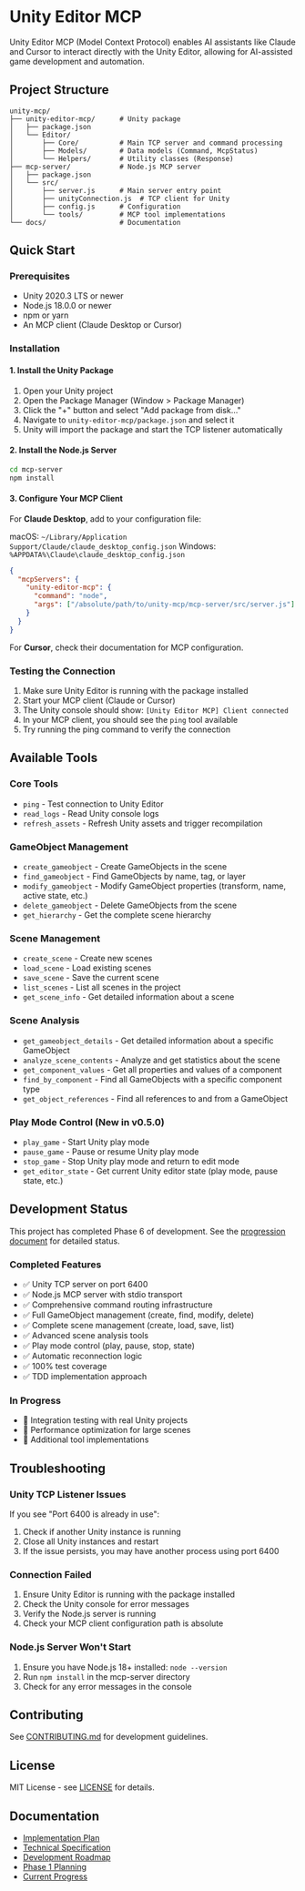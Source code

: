 # Unity Editor MCP

Unity Editor MCP (Model Context Protocol) enables AI assistants like Claude and Cursor to interact directly with the Unity Editor, allowing for AI-assisted game development and automation.

## Project Structure

```
unity-mcp/
├── unity-editor-mcp/      # Unity package
│   ├── package.json
│   └── Editor/
│       ├── Core/          # Main TCP server and command processing
│       ├── Models/        # Data models (Command, McpStatus)
│       └── Helpers/       # Utility classes (Response)
├── mcp-server/            # Node.js MCP server
│   ├── package.json
│   └── src/
│       ├── server.js      # Main server entry point
│       ├── unityConnection.js  # TCP client for Unity
│       ├── config.js      # Configuration
│       └── tools/         # MCP tool implementations
└── docs/                  # Documentation
```

## Quick Start

### Prerequisites

- Unity 2020.3 LTS or newer
- Node.js 18.0.0 or newer
- npm or yarn
- An MCP client (Claude Desktop or Cursor)

### Installation

#### 1. Install the Unity Package

1. Open your Unity project
2. Open the Package Manager (Window > Package Manager)
3. Click the "+" button and select "Add package from disk..."
4. Navigate to `unity-editor-mcp/package.json` and select it
5. Unity will import the package and start the TCP listener automatically

#### 2. Install the Node.js Server

```bash
cd mcp-server
npm install
```

#### 3. Configure Your MCP Client

For **Claude Desktop**, add to your configuration file:

macOS: `~/Library/Application Support/Claude/claude_desktop_config.json`
Windows: `%APPDATA%\Claude\claude_desktop_config.json`

```json
{
  "mcpServers": {
    "unity-editor-mcp": {
      "command": "node",
      "args": ["/absolute/path/to/unity-mcp/mcp-server/src/server.js"]
    }
  }
}
```

For **Cursor**, check their documentation for MCP configuration.

### Testing the Connection

1. Make sure Unity Editor is running with the package installed
2. Start your MCP client (Claude or Cursor)
3. The Unity console should show: `[Unity Editor MCP] Client connected`
4. In your MCP client, you should see the `ping` tool available
5. Try running the ping command to verify the connection

## Available Tools

### Core Tools
- `ping` - Test connection to Unity Editor
- `read_logs` - Read Unity console logs
- `refresh_assets` - Refresh Unity assets and trigger recompilation

### GameObject Management
- `create_gameobject` - Create GameObjects in the scene
- `find_gameobject` - Find GameObjects by name, tag, or layer
- `modify_gameobject` - Modify GameObject properties (transform, name, active state, etc.)
- `delete_gameobject` - Delete GameObjects from the scene
- `get_hierarchy` - Get the complete scene hierarchy

### Scene Management
- `create_scene` - Create new scenes
- `load_scene` - Load existing scenes
- `save_scene` - Save the current scene
- `list_scenes` - List all scenes in the project
- `get_scene_info` - Get detailed information about a scene

### Scene Analysis
- `get_gameobject_details` - Get detailed information about a specific GameObject
- `analyze_scene_contents` - Analyze and get statistics about the scene
- `get_component_values` - Get all properties and values of a component
- `find_by_component` - Find all GameObjects with a specific component type
- `get_object_references` - Find all references to and from a GameObject

### Play Mode Control (New in v0.5.0)
- `play_game` - Start Unity play mode
- `pause_game` - Pause or resume Unity play mode
- `stop_game` - Stop Unity play mode and return to edit mode
- `get_editor_state` - Get current Unity editor state (play mode, pause state, etc.)

## Development Status

This project has completed Phase 6 of development. See the [progression document](docs/progression.md) for detailed status.

### Completed Features
- ✅ Unity TCP server on port 6400
- ✅ Node.js MCP server with stdio transport
- ✅ Comprehensive command routing infrastructure
- ✅ Full GameObject management (create, find, modify, delete)
- ✅ Complete scene management (create, load, save, list)
- ✅ Advanced scene analysis tools
- ✅ Play mode control (play, pause, stop, state)
- ✅ Automatic reconnection logic
- ✅ 100% test coverage
- ✅ TDD implementation approach

### In Progress
- 🚧 Integration testing with real Unity projects
- 🚧 Performance optimization for large scenes
- 🚧 Additional tool implementations

## Troubleshooting

### Unity TCP Listener Issues

If you see "Port 6400 is already in use":
1. Check if another Unity instance is running
2. Close all Unity instances and restart
3. If the issue persists, you may have another process using port 6400

### Connection Failed

1. Ensure Unity Editor is running with the package installed
2. Check the Unity console for error messages
3. Verify the Node.js server is running
4. Check your MCP client configuration path is absolute

### Node.js Server Won't Start

1. Ensure you have Node.js 18+ installed: `node --version`
2. Run `npm install` in the mcp-server directory
3. Check for any error messages in the console

## Contributing

See [CONTRIBUTING.md](CONTRIBUTING.md) for development guidelines.

## License

MIT License - see [LICENSE](LICENSE) for details.

## Documentation

- [Implementation Plan](docs/implementation-plan.md)
- [Technical Specification](docs/technical-specification.md)
- [Development Roadmap](docs/development-roadmap.md)
- [Phase 1 Planning](docs/phase-1-planning.md)
- [Current Progress](docs/progression.md)